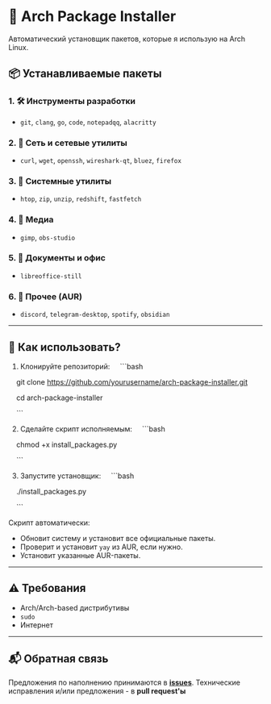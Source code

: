 # 🔧 Arch Package Installer
Автоматический установщик пакетов, которые я использую на Arch Linux.

## 📦 Устанавливаемые пакеты

### 1. 🛠 Инструменты разработки

- `git`, `clang`, `go`, `code`, `notepadqq`, `alacritty`
### 2. 📡 Сеть и сетевые утилиты

- `curl`, `wget`, `openssh`, `wireshark-qt`, `bluez`, `firefox`
### 3. 🧰 Системные утилиты

- `htop`, `zip`, `unzip`, `redshift`, `fastfetch`
### 4. 🎨 Медиа

- `gimp`, `obs-studio`
### 5. 📎 Документы и офис

- `libreoffice-still`
### 6. 💬 Прочее (AUR)

- `discord`, `telegram-desktop`, `spotify`, `obsidian`

---
## 🚀 Как использовать?

1. Клонируйте репозиторий:
    ```bash

    git clone https://github.com/yourusername/arch-package-installer.git

    cd arch-package-installer

    ```

2. Сделайте скрипт исполняемым:
    ```bash

    chmod +x install_packages.py

    ```

3. Запустите установщик:
    ```bash

    ./install_packages.py

    ```

Скрипт автоматически:
- Обновит систему и установит все официальные пакеты.
- Проверит и установит `yay` из AUR, если нужно.
- Установит указанные AUR-пакеты.

---
## ⚠️ Требования
- Arch/Arch-based дистрибутивы
- `sudo`
- Интернет
---
## 📬 Обратная связь
Предложения по наполнению принимаются в [**issues**](https://github.com/yourusername/arch-package-installer/issues).
Технические исправления и/или предложения - в **pull request'ы**